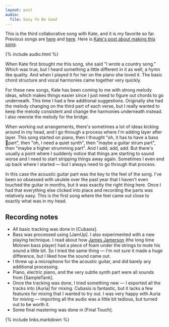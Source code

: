```yaml
---
layout: post
audio:
  file: Easy To Be Good
---
```

This is the third collaborative song with Kate, and it is my favorite so far. Previous songs are [here][song1] and [here][song2]. Here is [Kate's post about making this song](http://kateleary.net/new-song-easy-to-be-good/).

{% include audio.html %}

When Kate first brought me this song, she said "I wrote a country song." Which was true, but I heard something a little different in it as well, a hymn like quality. And when I played it for her on the piano she loved it. The basic chord structure and vocal harmonies came together very quickly.

For these new songs, Kate has been coming to me with strong melody ideas, which makes things easier since I just need to figure out chords to go underneath. This time I had a few additional suggestions. Originally she had the melody changing on the third part of each verse, but I really wanted to keep the melody consistent and change the harmonies underneath instead. I also rewrote the melody for the bridge.

When working out arrangements, there's sometimes a lot of ideas kicking around in my head, and I go through a process where I'm adding layer after layer. This song started on piano, then I thought "oh, it has to have a bass part", then "oh, I need a quiet synth", then "maybe a guitar strum part", then "maybe a higher strumming part". And I add, add, add. But there's usually a point where I suddenly notice that things are starting to sound worse and I need to start stripping things away again. Sometimes I even end up back where I started — but I always need to go through that process.

In this case the acoustic guitar part was the key to the feel of the song. I've been so obsessed with ukulele over the past year that I haven't even touched the guitar in months, but it was exactly the right thing here. Once I had that everything else clicked into place and recording the parts was relatively easy. This is the first song where the feel came out close to exactly what was in my head.

## Recording notes

* All basic tracking was done in [Cubasis].
* Bass was processed using [JamUp]. I also experimented with a new playing technique. I read about how [James Jamerson][wikipedia] (the long time Motown bass player) had a piece of foam under the strings to mute his sound a little bit. So I tried the same thing — I'm not sure it made a huge difference, but I liked how the sound came out.
* I threw up a microphone for the acoustic guitar, and did barely any additional processing.
* Piano, electric piano, and the very subtle synth part were all sounds from [SampleTank].
* Once the tracking was done, I tried something new — I exported all the tracks into [Auria] for mixing. Cubasis is fantastic, but it lacks a few features for mixing that I wanted to try out. I was very happy with Auria for mixing — importing all the audio was a little bit tedious, but turned out to be worth it.
* Some final mastering was done in [Final Touch].

[wikipedia]: http://en.wikipedia.org/wiki/James_Jamerson
[song1]: /2014/10/03/fall-from-grace/
[song2]: /2014/11/10/new-girl/
{% include links.markdown %}